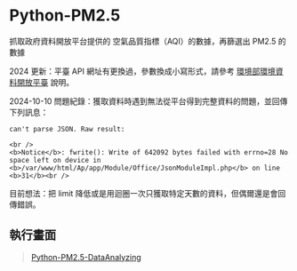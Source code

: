 # Python-PM2.5
 
 抓取政府資料開放平台提供的 空氣品質指標（AQI）的數據，再篩選出 PM2.5 的數據

 2024 更新：平臺 API 網址有更換過，參數換成小寫形式，請參考 [環境部環境資料開放平臺](https://data.moenv.gov.tw/paradigm) 說明。

 2024-10-10 問題紀錄：獲取資料時遇到無法從平台得到完整資料的問題，並回傳下列訊息：

 ```
can't parse JSON. Raw result:

<br />
<b>Notice</b>: fwrite(): Write of 642092 bytes failed with errno=28 No space left on device in <b>/var/www/html/Ap/app/Module/Office/JsonModuleImpl.php</b> on line <b>31</b><br />

 ```

目前想法：把 limit 降低或是用迴圈一次只獲取特定天數的資料，但偶爾還是會回傳錯誤。

## 執行畫面

> [Python-PM2.5-DataAnalyzing](https://wastu01.github.io/article/python-pm25-aqi-opendata/)